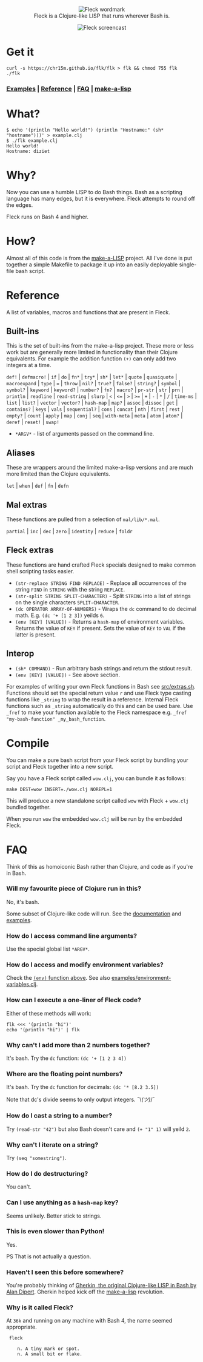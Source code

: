 <p align="center">
  <img src="docs/wordmark.svg?sanitize=true" alt="Fleck wordmark"><br/>
  Fleck is a Clojure-like LISP that runs wherever Bash is.
</p>

<p align="center"><img src="docs/screencast.svg?sanitize=true" alt="Fleck screencast"></p>

# Get it

```shell
curl -s https://chr15m.github.io/flk/flk > flk && chmod 755 flk
./flk
```

### [Examples](./examples) | [Reference](#reference) | [FAQ](#faq) | [make-a-lisp](https://github.com/kanaka/mal)

# What?

```
$ echo '(println "Hello world!") (println "Hostname:" (sh* "hostname")))' > example.clj
$ ./flk example.clj
Hello world!
Hostname: diziet
```

# Why?

Now you can use a humble LISP to do Bash things.
Bash as a scripting language has many edges, but it is everywhere.
Fleck attempts to round off the edges.

Fleck runs on Bash 4 and higher.

# How?

Almost all of this code is from the [make-a-LISP](https://github.com/kanaka/mal/) project. All I've done is put together a simple Makefile to package it up into an easily deployable single-file bash script.

# Reference

A list of variables, macros and functions that are present in Fleck.

## Built-ins

This is the set of built-ins from the make-a-lisp project.
These more or less work but are generally more limited in functionality than their Clojure equivalents.
For example the addition function `(+)` can only add two integers at a time.

`def!` | `defmacro!` | `if` | `do` | `fn*` | `try*` | `sh*` | `let*` | `quote` | `quasiquote` | `macroexpand` | `type` | `=` | `throw` | `nil?` | `true?` | `false?` | `string?` | `symbol` | `symbol?` | `keyword` | `keyword?` | `number?` | `fn?` | `macro?` | `pr-str` | `str` | `prn` | `println` | `readline` | `read-string` | `slurp` | `<` | `<=` | `>` | `>=` | `+` | `-` | `*` | `/` | `time-ms` | `list` | `list?` | `vector` | `vector?` | `hash-map` | `map?` | `assoc` | `dissoc` | `get` | `contains?` | `keys` | `vals` | `sequential?` | `cons` | `concat` | `nth` | `first` | `rest` | `empty?` | `count` | `apply` | `map` | `conj` | `seq` | `with-meta` | `meta` | `atom` | `atom?` | `deref` | `reset!` | `swap!`

 * `*ARGV*` - list of arguments passed on the command line.

## Aliases

These are wrappers around the limited make-a-lisp versions and are much more limited than the Clojure equivalents.

`let` | `when` | `def` | `fn` | `defn`

## Mal extras

These functions are pulled from a selection of `mal/lib/*.mal`.

`partial` | `inc` | `dec` | `zero` | `identity` | `reduce` | `foldr`

## Fleck extras

These functions are hand crafted Fleck specials designed to make common shell scripting tasks easier.

 * `(str-replace STRING FIND REPLACE)` - Replace all occurrences of the string `FIND` in `STRING` with the string `REPLACE`.
 * `(str-split STRING SPLIT-CHARACTER)` - Split `STRING` into a list of strings on the single characters `SPLIT-CHARACTER`.
 * `(dc OPERATOR ARRAY-OF-NUMBERS)` - Wraps the `dc` command to do decimal math. E.g. `(dc '+ [1 2 3])` yeilds `6`.
 * `(env [KEY] [VALUE])` - Returns a `hash-map` of environment variables. Returns the value of `KEY` if present. Sets the value of `KEY` to `VAL` if the latter is present.

## Interop

 * `(sh* COMMAND)` - Run arbitrary bash strings and return the stdout result.
 * `(env [KEY] [VALUE])` - See above section.

For examples of writing your own Fleck functions in Bash see [src/extras.sh](./src/extras.sh).
Functions should set the special return value `r` and use Fleck type casting functions like `_string` to wrap the result in a reference.
Internal Fleck functions such as `_string` automatically do this and can be used bare.
Use `_fref` to make your function available to the Fleck namespace e.g. `_fref "my-bash-function" _my_bash_function`.

# Compile

You can make a pure bash script from your Fleck script by bundling your script and Fleck together into a new script.

Say you have a Fleck script called `wow.clj`, you can bundle it as follows:

```
make DEST=wow INSERT=./wow.clj NOREPL=1
```

This will produce a new standalone script called `wow` with Fleck + `wow.clj` bundled together.

When you run `wow` the embedded `wow.clj` will be run by the embedded Fleck.

# FAQ

Think of this as homoiconic Bash rather than Clojure, and code as if you're in Bash.

### Will my favourite piece of Clojure run in this?

No, it's bash.

Some subset of Clojure-like code will run.
See the [documentation](#reference) and [examples](./examples).

### How do I access command line arguments?

Use the special global list `*ARGV*`.

### How do I access and modify environment variables?

Check the [`(env)` function above](#fleck-extras).
See also [examples/environment-variables.clj](./examples/environment-variables.clj).

### How can I execute a one-liner of Fleck code?

Either of these methods will work:

```shell
flk <<< '(println "hi")'
echo '(println "hi")' | flk
```

### Why can't I add more than 2 numbers together?

It's bash. Try the `dc` function: `(dc '+ [1 2 3 4])`

### Where are the floating point numbers?

It's bash. Try the `dc` function for decimals: `(dc '* [8.2 3.5])`

Note that dc's divide seems to only output integers. ¯\\_(ツ)_/¯

### How do I cast a string to a number?

Try `(read-str "42")` but also Bash doesn't care and `(+ "1" 1)` will yeild `2`.

### Why can't I iterate on a string?

Try `(seq "somestring")`.

### How do I do destructuring?

You can't.

### Can I use anything as a `hash-map` key?

Seems unlikely. Better stick to strings.

### This is even slower than Python!

Yes.

PS That is not actually a question.

### Haven't I seen this before somewhere?

You're probably thinking of [Gherkin, the original Clojure-like LISP in Bash by Alan Dipert](https://github.com/alandipert/gherkin/).
Gherkin helped kick off the [make-a-lisp](https://github.com/kanaka/mal/) revolution.

### Why is it called Fleck?

At `36k` and running on any machine with Bash 4, the name seemed appropriate.

```
 fleck

    n. A tiny mark or spot.
    n. A small bit or flake.
```

